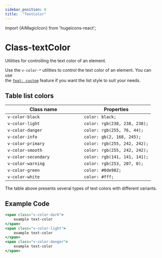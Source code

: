 ```yaml
---
sidebar_position: 8
title:  "TextColor"
---
```


import {AiMagicIcon} from 'hugeicons-react';

# Class-textColor <AiMagicIcon className='icon' />

Utilities for controlling the text color of an element.

Use the `v-color-*` utilities to control the text color of an element.
You can use <br /> the [`feat: custom`](/docs/Core-Features/V-custom.md) feature if you want the list style to suit your needs.

## Table list colors

| Class name  | Properties |
|---------------------|-------------------|
| `v-color-black		`      | `color: black;` | 
| `v-color-light		`     | `color: rgb(238, 238, 238);` | 
| `v-color-danger		`     | `color: rgb(255, 76, 44);` | 
| `v-color-info			`     | `color: gb(2, 168, 245);` | 
| `v-color-primary			`     | `color: rgb(255, 242, 242);` | 
| `v-color-smooth			`     | `color: rgb(255, 242, 242);` | 
| `v-color-secondary			`     | `color: rgb(141, 141, 141);` | 
| `v-color-warning			`     | `color: rgb(253, 207, 0);` | 
| `v-color-green			`     | `color: #0de982;` | 
| `v-color-white			`     | `color: #fff;` | 

The table above presents several types of text colors with different variants.

## Example Code
``` jsx title="index.html"
<span class="v-color-dark">
    example text-color
</span>
<span class="v-color-light">
    example text-color 
</span>
<span class="v-color-danger">
    example text-color 
</span>
```